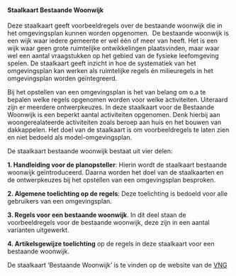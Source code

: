 #### Staalkaart Bestaande Woonwijk

Deze staalkaart geeft voorbeeldregels over de bestaande woonwijk die in het
omgevingsplan kunnen worden opgenomen.  De bestaande woonwijk is een wijk waar
iedere gemeente er wel één of meer van heeft. Het is een wijk waar geen grote
ruimtelijke ontwikkelingen plaatsvinden, maar waar wel een aantal vraagstukken
op het gebied van de fysieke leefomgeving spelen. De staalkaart geeft inzicht in
hoe de systematiek van het omgevingsplan kan werken als ruimtelijke regels én
milieuregels in het omgevingsplan worden geïntegreerd.  

Bij het opstellen van een omgevingsplan is het van belang om o.a te bepalen
welke regels opgenomen worden voor welke activiteiten. Uiteraard zijn er
meerdere ontwerpkeuzes. In deze staalkaart voor de Bestaande Woonwijk is een
beperkt aantal activiteiten opgenomen. Denk hierbij aan woongerealateerde
activiteiten zoals beroep aan huis en het bouwen van dakkappelen. Het doel van
de staalkaart is om voorbeeldregels te laten zien en niet bedoeld als
model-omgevingsplan.

De staalkaart bestaande woonwijk bestaat uit vier delen:  

**1. Handleiding voor de planopsteller**: Hierin wordt de staalkaart bestaande
woonwijk geïntroduceerd. Daarna worden het doel van de staalkaarten en de
ontwerpkeuzes bij het opstellen van een omgevingsplan besproken. 

**2. Algemene toelichting op de regels**: Deze toelichting is bedoeld voor alle
gebruikers van een omgevingsplan. 

**3. Regels voor een bestaande woonwijk**. In dit deel staan de voorbeeldregels
voor de bestaande woonwijk, deze zijn in een aantal varianten uitgewerkt. 

**4. Artikelsgewijze toelichting** op de regels in deze staalkaart voor een
bestaande woonwijk. 

De staalkaart ‘Bestaande Woonwijk’ is te vinden op de website van de
[VNG](https://vng.nl/publicaties/staalkaart-bestaande-woonwijk)
